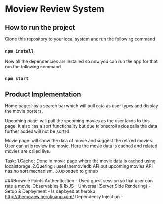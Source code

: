 # Moview Review System

## How to run the project
Clone this repository to your local system and run the following command
### `npm install`
Now all the dependencies are installed so now you can run the app for that run the following command
### `npm start`

## Product Implementation
  Home page: has a search bar which will pull data as user types and display the movie posters.

  Upcoming page: will pull the upcoming movies as the user lands to this page. It also has a sort functionality but due to onscroll axios calls the data further added will not be sorted.

  Movie page:  will show the data of movie and suggest the related movies. User can aslo review the movie. Here the movie data is cached and related movies are called live.

  Task:
  1.Cache : Done in movie page where the movie data is cached using localstorage.
  2.Quering : used themoviedb API but upcoming movies API has no sort mechanism.
  3.Uploaded to github

###Brownie Points
  Authentication - Used guest session so that user can rate a movie.
  Observables & RxJS - 
  Universal (Server Side Rendering) - 
  Setup & Deployment - Is deployed at heroku  http://themoview.herokuapp.com/
  Dependency Injection - 


  
